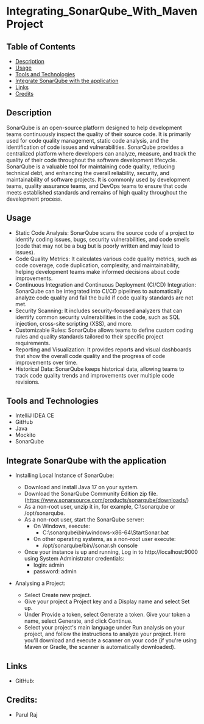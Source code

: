 # Integrating_SonarQube_With_MavenProject

## Table of Contents
- [Description](#description)
- [Usage](#usage)
- [Tools and Technologies](#tools-and-technologies)
- [Integrate SonarQube with the application](#integrate-sonarqube-with-the-application)
- [Links](#links)
- [Credits](#credits)

## Description
SonarQube is an open-source platform designed to help development teams continuously inspect the quality of their source code. It is primarily used for code quality management, static code analysis, and the identification of code issues and vulnerabilities. SonarQube provides a centralized platform where developers can analyze, measure, and track the quality of their code throughout the software development lifecycle.
SonarQube is a valuable tool for maintaining code quality, reducing technical debt, and enhancing the overall reliability, security, and maintainability of software projects. It is commonly used by development teams, quality assurance teams, and DevOps teams to ensure that code meets established standards and remains of high quality throughout the development process.

## Usage
* Static Code Analysis: SonarQube scans the source code of a project to identify coding issues, bugs, security vulnerabilities, and code smells (code that may not be a bug but is poorly written and may lead to issues).
* Code Quality Metrics: It calculates various code quality metrics, such as code coverage, code duplication, complexity, and maintainability, helping development teams make informed decisions about code improvements.
* Continuous Integration and Continuous Deployment (CI/CD) Integration: SonarQube can be integrated into CI/CD pipelines to automatically analyze code quality and fail the build if code quality standards are not met.
* Security Scanning: It includes security-focused analyzers that can identify common security vulnerabilities in the code, such as SQL injection, cross-site scripting (XSS), and more.
* Customizable Rules: SonarQube allows teams to define custom coding rules and quality standards tailored to their specific project requirements.
* Reporting and Visualization: It provides reports and visual dashboards that show the overall code quality and the progress of code improvements over time.
* Historical Data: SonarQube keeps historical data, allowing teams to track code quality trends and improvements over multiple code revisions.

## Tools and Technologies
* IntelliJ IDEA CE
* GitHub
* Java
* Mockito
* SonarQube

## Integrate SonarQube with the application
* Installing Local Instance of SonarQube:
  * Download and install Java 17 on your system. 
  * Download the SonarQube Community Edition zip file. (https://www.sonarsource.com/products/sonarqube/downloads/)
  * As a non-root user, unzip it in, for example, C:\sonarqube or /opt/sonarqube.
  * As a non-root user, start the SonarQube server:
    * On Windows, execute:
      * C:\sonarqube\bin\windows-x86-64\StartSonar.bat
    * On other operating systems, as a non-root user execute:
      * /opt/sonarqube/bin/<OS>/sonar.sh console
  * Once your instance is up and running, Log in to http://localhost:9000 using System Administrator credentials:
    * login: admin 
    * password: admin
    
* Analysing a Project:
  * Select Create new project. 
  * Give your project a Project key and a Display name and select Set up. 
  * Under Provide a token, select Generate a token. Give your token a name, select Generate, and click Continue. 
  * Select your project's main language under Run analysis on your project, and follow the instructions to analyze your project. Here you'll download and execute a scanner on your code (if you're using Maven or Gradle, the scanner is automatically downloaded).

## Links
* GitHub: 

## Credits:
* Parul Raj
